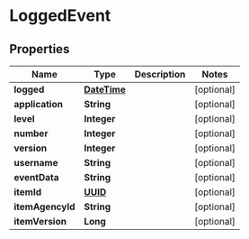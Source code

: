 
# LoggedEvent

## Properties
Name | Type | Description | Notes
------------ | ------------- | ------------- | -------------
**logged** | [**DateTime**](DateTime.md) |  |  [optional]
**application** | **String** |  |  [optional]
**level** | **Integer** |  |  [optional]
**number** | **Integer** |  |  [optional]
**version** | **Integer** |  |  [optional]
**username** | **String** |  |  [optional]
**eventData** | **String** |  |  [optional]
**itemId** | [**UUID**](UUID.md) |  |  [optional]
**itemAgencyId** | **String** |  |  [optional]
**itemVersion** | **Long** |  |  [optional]



